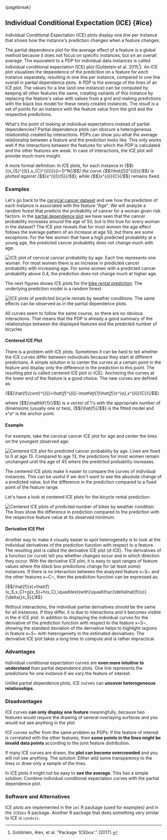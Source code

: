 

{pagebreak}

## Individual Conditional Expectation (ICE) {#ice}

Individual Conditional Expectation (ICE) plots display one line per instance that shows how the instance's prediction changes when a feature changes. 

The partial dependence plot for the average effect of a feature is a global method because it does not focus on specific instances, but on an overall average.
The equivalent to a PDP for individual data instances is called individual conditional expectation (ICE) plot (Goldstein et al. 2015[^Goldstein2015]).
An ICE plot visualizes the dependence of the prediction on a feature for *each* instance separately, resulting in one line per instance, compared to one line overall in partial dependence plots.
A PDP is the average of the lines of an ICE plot.
The values for a line (and one instance) can be computed by keeping all other features the same, creating variants of this instance by replacing the feature's value with values from a grid and making predictions with the black box model for these newly created instances.
The result is a set of points for an instance with the feature value from the grid and the respective predictions.

What's the point of looking at individual expectations instead of partial dependencies?
Partial dependence plots can obscure a heterogeneous relationship created by interactions.
PDPs can show you what the average relationship between a feature and the prediction looks like.
This only works well if the interactions between the features for which the PDP is calculated and the other features are weak.
In case of interactions, the ICE plot will provide much more insight.

A more formal definition:
In ICE plots, for each instance in {$$}\{(x_{S}^{(i)},x_{C}^{(i)})\}_{i=1}^N{/$$} the curve {$$}\hat{f}_S^{(i)}{/$$} is plotted against {$$}x^{(i)}_{S}{/$$}, while {$$}x^{(i)}_{C}{/$$} remains  fixed.

### Examples

Let's go back to the [cervical cancer dataset](#cervical) and see how the prediction of each instance is associated with the feature "Age".
We will analyze a random forest that predicts the probability of cancer for a woman given risk factors.
In the [partial dependence plot](#pdp) we have seen that the cancer probability increases around the age of 50, but is this true for every woman in the dataset?
The ICE plot reveals that for most women the age effect follows the average pattern of an increase at age 50, but there are some exceptions:
For the few women that have a high predicted probability at a young age, the predicted cancer probability does not change much with age.

![ICE plot of cervical cancer probability by age. Each line represents one woman. For most women there is an increase in predicted cancer probability with increasing age. For some women with a predicted cancer probability above 0.4, the prediction does not change much at higher age.](images/ice-cervical-1.png)

The next figures shows ICE plots for the [bike rental prediction](#bike-data).
The underlying prediction model is a random forest.

![ICE plots of predicted bicycle rentals by weather conditions. The same effects can be observed as in the partial dependence plots.](images/ice-bike-1.png)

All curves seem to follow the same course, so there are no obvious interactions.
That means that the PDP is already a good summary of the relationships between the displayed features and the predicted number of bicycles

#### Centered ICE Plot

There is a problem with ICE plots:
Sometimes it can be hard to tell whether the ICE curves differ between individuals because they start at different predictions.
A simple solution is to center the curves at a certain point in the feature and  display only the difference in the prediction to this point.
The resulting plot is called centered ICE plot (c-ICE).
Anchoring the curves at the lower end of the feature is a good choice.
The new curves are defined as:

{$$}\hat{f}_{cent}^{(i)}=\hat{f}^{(i)}-\mathbf{1}\hat{f}(x^{a},x^{(i)}_{C}){/$$}

where {$$}\mathbf{1}{/$$} is a vector of 1's with the appropriate number of dimensions (usually one or two), {$$}\hat{f}{/$$} is the fitted model and x^a^ is the anchor point.

#### Example

For example, take the cervical cancer ICE plot for age and center the lines on the youngest observed age:

![Centered ICE plot for predicted  cancer probability by age. Lines are fixed to 0 at age 13. Compared to age 13, the predictions for most women remain unchanged until the age of 45 where the predicted probability increases.](images/ice-cervical-centered-1.png)

The centered ICE plots make it easier to compare the curves of individual instances.
This can be useful if we don't want to see the absolute change of a predicted value, but the difference in the prediction compared to a fixed point of the feature range.

Let's have a look at centered ICE plots for the bicycle rental prediction:

![Centered ICE plots of predicted number of bikes by weather condition. The lines show the difference in prediction compared to the prediction with the respective feature value at its observed minimum.](images/ice-bike-centered-1.png)

#### Derivative ICE Plot

Another way to make it visually easier to spot heterogeneity is to look at the individual derivatives of the prediction function with respect to a feature.
The resulting plot is called the derivative ICE plot (d-ICE).
The derivatives of a function (or curve) tell you whether changes occur and in which direction they occur.
With the derivative ICE plot, it is easy to spot ranges of feature values where the black box predictions change for (at least some) instances.
If there is no interaction between the analyzed feature x~S~ and the other features x~C~, then the prediction function can be expressed as:

{$$}\hat{f}(x)=\hat{f}(x_S,x_C)=g(x_S)+h(x_C),\quad\text{with}\quad\frac{\delta\hat{f}(x)}{\delta{}x_S}{/$$}

Without interactions, the individual partial derivatives should be the same for all instances.
If they differ, it is due to interactions and it becomes visible in the d-ICE plot.
In addition to displaying the individual curves for the derivative of the prediction function with respect to the feature x~S~, showing the standard deviation of the derivative helps to highlight regions in feature x~S~ with heterogeneity in the estimated derivatives.
The derivative ICE plot takes a long time to compute and is rather impractical.


### Advantages

Individual conditional expectation curves are **even more intuitive to understand** than partial dependence plots.
One line represents the predictions for one instance if we vary the feature of interest. 

Unlike partial dependence plots, ICE curves can **uncover heterogeneous relationships**.

### Disadvantages 

ICE curves **can only display one feature** meaningfully, because two features would require the drawing of several overlaying surfaces and you would not see anything in the plot.

ICE curves suffer from the same problem as PDPs: 
If the feature of interest is correlated with the other features, then **some points in the lines might be invalid data points** according to the joint feature distribution. 

If many ICE curves are drawn, the **plot can become overcrowded** and you will not see anything. 
The solution: Either add some transparency to the lines or draw only a sample of the lines.

In ICE plots it might not be easy to **see the average**. 
This has a simple solution:
Combine individual conditional expectation curves with the partial dependence plot.

### Software and Alternatives

ICE plots are implemented in the `iml` R package (used for examples) and in the `ICEbox` R package.
Another R package that does something very similar to ICE is `condvis`.



[^Goldstein2015]: Goldstein, Alex, et al. "Package ‘ICEbox’." (2017).
